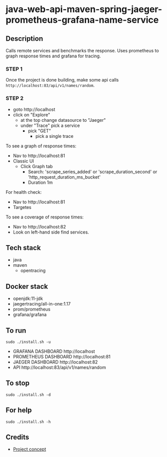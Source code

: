 # java-web-api-maven-spring-jaeger-prometheus-grafana-name-service

## Description
Calls remote services and
benchmarks the response. Uses prometheus
to graph response times and grafana for
tracing.

### STEP 1
Once the project is done building, make
some api calls `http://localhost:83/api/v1/names/random`.

### STEP 2
- goto http://localhost
- click on "Explore"
  - at the top change datasource to "Jaeger"
  - under "Trace" pick a service
    - pick "GET"
      - pick a single trace

To see a graph of response times:
- Nav to http://localhost:81
- Classic UI
  - Click Graph tab
    - Search: 'scrape_series_added'
      or 'scrape_duration_second'
      or 'http_request_duration_ms_bucket'
    - Duration 1m

For health check:
- Nav to http://localhost:81
- Targetes

To see a coverage of response times:
- Nav to http://localhost:82
- Look on left-hand side find services.

## Tech stack
- java
- maven
  - opentracing

## Docker stack
- openjdk:11-jdk
- jaegertracing/all-in-one:1.17
- prom/prometheus
- grafana/grafana

## To run
`sudo ./install.sh -u`
- GRAFANA DASHBOARD http://localhost
- PROMETHEUS DASHBOARD http://localhost:81
- JAEGER DASHBOARD http://localhost:82
- API http://localhost:83/api/v1/names/random

## To stop
`sudo ./install.sh -d`

## For help
`sudo ./install.sh -h`

## Credits
- [Project concept](https://github.com/himankbatra/opentracing-microservices-example)
